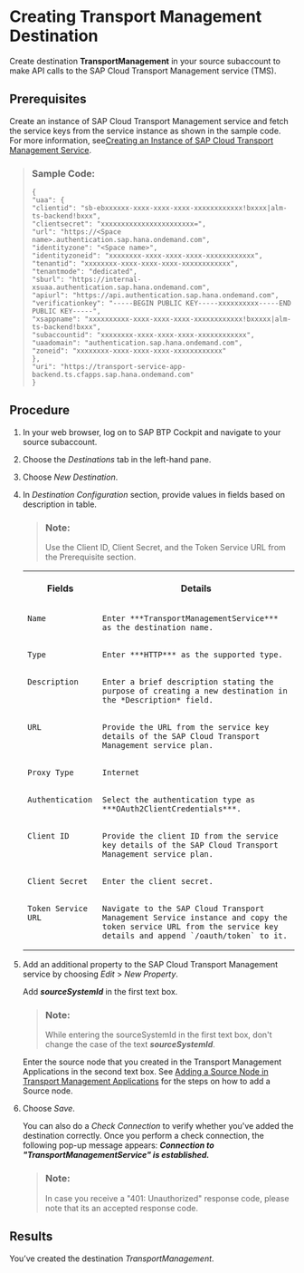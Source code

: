 <!-- loio6c94d899f7c448d0a4bdb47e48fc9420 -->

# Creating Transport Management Destination

Create destination **TransportManagement** in your source subaccount to make API calls to the SAP Cloud Transport Management service \(TMS\).



<a name="loio6c94d899f7c448d0a4bdb47e48fc9420__prereq_akm_1dj_v4b"/>

## Prerequisites

Create an instance of SAP Cloud Transport Management service and fetch the service keys from the service instance as shown in the sample code. For more information, see[Creating an Instance of SAP Cloud Transport Management Service](creating-an-instance-of-sap-cloud-transport-management-service-69a41e2.md).

> ### Sample Code:  
> ```
> {
> "uaa": {
> "clientid": "sb-ebxxxxxx-xxxx-xxxx-xxxx-xxxxxxxxxxxx!bxxxx|alm-ts-backend!bxxx",
> "clientsecret": "xxxxxxxxxxxxxxxxxxxxxxx=",
> "url": "https://<Space name>.authentication.sap.hana.ondemand.com",
> "identityzone": "<Space name>",
> "identityzoneid": "xxxxxxxx-xxxx-xxxx-xxxx-xxxxxxxxxxxx",
> "tenantid": "xxxxxxxx-xxxx-xxxx-xxxx-xxxxxxxxxxxx",
> "tenantmode": "dedicated",
> "sburl": "https://internal-xsuaa.authentication.sap.hana.ondemand.com",
> "apiurl": "https://api.authentication.sap.hana.ondemand.com",
> "verificationkey": "-----BEGIN PUBLIC KEY-----xxxxxxxxxx-----END PUBLIC KEY-----",
> "xsappname": "xxxxxxxxxx-xxxx-xxxx-xxxx-xxxxxxxxxxxx!bxxxxx|alm-ts-backend!bxxx",
> "subaccountid": "xxxxxxxx-xxxx-xxxx-xxxx-xxxxxxxxxxxx",
> "uaadomain": "authentication.sap.hana.ondemand.com",
> "zoneid": "xxxxxxxx-xxxx-xxxx-xxxx-xxxxxxxxxxxx"
> },
> "uri": "https://transport-service-app-backend.ts.cfapps.sap.hana.ondemand.com"
> }
> ```



<a name="loio6c94d899f7c448d0a4bdb47e48fc9420__steps_nv2_z2d_44b"/>

## Procedure

1.  In your web browser, log on to SAP BTP Cockpit and navigate to your source subaccount.

2.  Choose the *Destinations* tab in the left-hand pane.

3.  Choose *New Destination*.

4.  In *Destination Configuration* section, provide values in fields based on description in table.

    > ### Note:  
    > Use the Client ID, Client Secret, and the Token Service URL from the Prerequisite section.


    <table>
    <tr>
    <th valign="top">

    Fields


    
    </th>
    <th valign="top">

    Details


    
    </th>
    </tr>
    <tr>
    <td valign="top">
    
        Name


    
    </td>
    <td valign="top">
    
        Enter ***TransportManagementService*** as the destination name.


    
    </td>
    </tr>
    <tr>
    <td valign="top">
    
        Type


    
    </td>
    <td valign="top">
    
        Enter ***HTTP*** as the supported type.


    
    </td>
    </tr>
    <tr>
    <td valign="top">
    
        Description


    
    </td>
    <td valign="top">
    
        Enter a brief description stating the purpose of creating a new destination in the *Description* field.


    
    </td>
    </tr>
    <tr>
    <td valign="top">
    
        URL


    
    </td>
    <td valign="top">
    
        Provide the URL from the service key details of the SAP Cloud Transport Management service plan.


    
    </td>
    </tr>
    <tr>
    <td valign="top">
    
        Proxy Type


    
    </td>
    <td valign="top">
    
        Internet


    
    </td>
    </tr>
    <tr>
    <td valign="top">
    
        Authentication


    
    </td>
    <td valign="top">
    
        Select the authentication type as ***OAuth2ClientCredentials***.


    
    </td>
    </tr>
    <tr>
    <td valign="top">
    
        Client ID


    
    </td>
    <td valign="top">
    
        Provide the client ID from the service key details of the SAP Cloud Transport Management service plan.


    
    </td>
    </tr>
    <tr>
    <td valign="top">
    
        Client Secret


    
    </td>
    <td valign="top">
    
        Enter the client secret.


    
    </td>
    </tr>
    <tr>
    <td valign="top">
    
        Token Service URL


    
    </td>
    <td valign="top">
    
        Navigate to the SAP Cloud Transport Management Service instance and copy the token service URL from the service key details and append `/oauth/token` to it.


    
    </td>
    </tr>
    </table>
    
5.  Add an additional property to the SAP Cloud Transport Management service by choosing *Edit* \> *New Property*.

    Add ***sourceSystemId*** in the first text box.

    > ### Note:  
    > While entering the sourceSystemId in the first text box, don't change the case of the text ***sourceSystemId***.

    Enter the source node that you created in the Transport Management Applications in the second text box. See [Adding a Source Node in Transport Management Applications](adding-a-source-node-in-transport-management-applications-dc24ea2.md) for the steps on how to add a Source node.

6.  Choose *Save*.

    You can also do a *Check Connection* to verify whether you've added the destination correctly. Once you perform a check connection, the following pop-up message appears: ***Connection to "TransportManagementService" is established.***

    > ### Note:  
    > In case you receive a "401: Unauthorized" response code, please note that its an accepted response code.




<a name="loio6c94d899f7c448d0a4bdb47e48fc9420__result_j2v_h2w_n4b"/>

## Results

You’ve created the destination *TransportManagement*.

